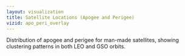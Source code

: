 ```yaml
---
layout: visualization
title: Satellite Locations (Apogee and Perigee)
vizid: apo_peri_overlay
---
```


Distribution of apogee and perigee for man-made satellites, showing clustering patterns in both LEO and GSO orbits.

